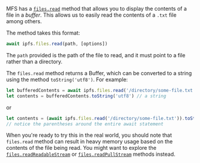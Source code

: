 MFS has a [`files.read`](https://github.com/ipfs/interface-js-ipfs-core/blob/master/SPEC/FILES.md#filesread) method that allows you to display the contents of a file in a *buffer*. This allows us to easily read the contents of a `.txt` file among others.

The method takes this format:

```js
await ipfs.files.read(path, [options])
```

The `path` provided is the path of the file to read, and it must point to a file rather than a directory.

The `files.read` method returns a Buffer, which can be converted to a string using the method `toString('utf8')`. For example:

```js
let bufferedContents = await ipfs.files.read('/directory/some-file.txt')  // a buffer
let contents = bufferedContents.toString('utf8') // a string
```

or

```js
let contents = (await ipfs.files.read('/directory/some-file.txt')).toString('utf8') // a string
// notice the parentheses around the entire await statement
```

When you're ready to try this in the real world, you should note that `files.read` method can result in heavy memory usage based on the contents of the file being read. You might want to explore the [`files.readReadableStream`](https://github.com/ipfs/interface-js-ipfs-core/blob/master/SPEC/FILES.md#filesreadreadablestream) or [`files.readPullStream`](https://github.com/ipfs/interface-js-ipfs-core/blob/master/SPEC/FILES.md#filesreadpullstream) methods instead.
